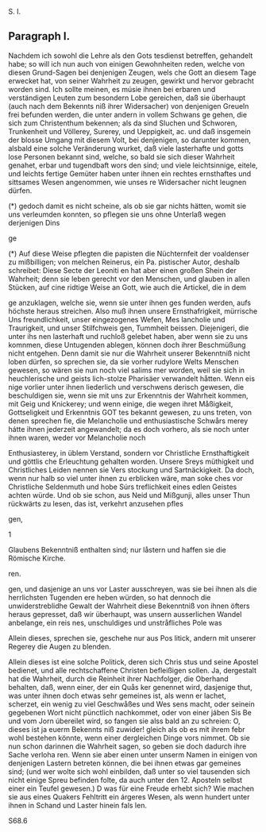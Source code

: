 
<!-- seite 711 -->
S. I.

Paragraph I.
------------


Nachdem ich sowohl die Lehre als den Gots tesdienst betreffen, gehandelt habe; so will ich nun auch von einigen Gewohnheiten reden, welche von diesen Grund-Sagen bei denjenigen Zeugen, wels che Gott an diesem Tage erwecket hat, von seiner Wahrheit zu zeugen, gewirkt und hervor gebracht worden sind. Ich sollte meinen, es músie ihnen bei erbaren und verständigen Leuten zum besondern Lobe gereichen, daß sie überhaupt (auch nach dem Bekennts niß ihrer Widersacher) von denjenigen Greueln frei befunden werden, die unter andern in vollem Schwans ge gehen, die sich zum Christenthum bekennen; als da sind Sluchen und Schworen, Trunkenheit und Völlerey, Surerey, und Ueppigkeit, ac. und daß insgemein der blosse Umgang mit diesem Volt, bei denjenigen, so darunter kommen, alsbald eine solche Veränderung wurket, daß viele lasterhafte und gotts lose Personen bekannt sind, welche, so bald sie sich dieser Wahrheit genahet, erbar und tugendbaft wors den sind; und viele leichtsinnige, eitele, und leichts fertige Gemüter haben unter ihnen ein rechtes ernsthaftes und sittsames Wesen angenommen, wie unses re Widersacher nicht leugnen dürfen.

(*) gedoch damit es nicht scheine, als ob sie gar nichts hätten, womit sie uns verleumden konnten, so pflegen sie uns ohne Unterlaß wegen derjenigen Dins

ge

(*) Auf diese Weise pflegten die papisten die Nüchternfeit der voaldenser zu mißbilligen; von melchen Reinerus, ein Pa. pistischer Autor, deshalb schreibet: Diese Secte der Leoniti en hat aber einen großen Shein der Wahrheit; denn sie leben gerecht vor den Menschen, und glauben in allen Stücken, auf cine ridtige Weise an Gott, wie auch die Artickel, die in dem
<!-- seite 712 -->
ge anzuklagen, welche sie, wenn sie unter ihnen ges funden werden, aufs höchste heraus streichen. Also muß ihnen unsere Ernsthafrigkeit, mürrische Uns freundlichkeit, unser eingezogenes Wefen, Mes lancholie und Traurigkeit, und unser Stilfchweis gen, Tummheit beissen. Diejenigeri, die unter ihs nen lasterhaft und ruchloß gelebet haben, aber wenn sie zu uns komnmen, diese Untugenden ablegen, können doch ihrer Beschmüßung nicht entgehen. Denn damit sie nur die Wahrheit unserer Bekenntniß nicht loben dürfen, so sprechen sie, da sie vorher rudylore Welts Menschen gewesen, so wären sie nun noch viel salims mer worden, weil sie sich in heuchlerische und geists lich-stolze Pharisäer verwandelt håtten. Wenn eis nige vorlier unter ihnen liederlich und verschwens derisch gewesen, die beschuldigen sie, wenn sie mit uns zur Erkenntnis der Wahrheit kommen, mit Geig und Knickerey; und wenn einige, die wegen ihret Måßigkeit, Gottseligkeit und Erkenntnis GOT tes bekannt gewesen, zu uns treten, von denen sprechen fie, die Melancholie und enthusiastische Schwårs merey hátte ihnen jederzeit angewandelt; da es doch vorhero, als sie noch unter ihnen waren, weder vor Melancholie noch

Enthusiasterey, in üblem Verstand, sondern vor Christliche Ernsthaftigkeit und göttlis che Erleuchtung gehalten worden. Unsere Sreys müthigkeit und Christliches Leiden nennen sie Vers stockung und Sartnäckigkeit. Da doch, wenn nur halb so viel unter ihnen zu erblicken wäre, man soke ches vor Christliche Seldenmuth und hobe Súrs treflichkeit eines edlen Geistes achten würde. Und ob sie schon, aus Neid und Mißgunji, alles unser Thun rückwärts zu lesen, das ist, verkehrt anzusehen pfles

gen,

1

Glaubens Bekenntniß enthalten sind; nur låstern und haffen sie die Römische Kirche.

ren.
<!-- seite 713 -->
gen, und dasjenige an uns vor Laster ausschreyen, was sie bei ihnen als die herrlichsten Tugenden ere heben würden, so hat dennoch die unwiderstreblidhe Gewalt der Wahrheit diese Bekenntniß von ihnen öfters heraus gepresset, daß wir überhaupt, was unsern ausserlichen Wandel anbelange, ein reis nes, unschuldiges und unstråfliches Pole was

Allein dieses, sprechen sie, geschehe nur aus Pos litick, andern mit unserer Regerey die Augen zu blenden.

Allein dieses ist eine solche Politick, deren sich Chris stus und seine Apostel bedienet, und alle rechtschaffene Christen befleißigen sollen. Ja, dergestalt hat die Wahrheit, durch die Reinheit ihrer Nachfolger, die Oberhand behalten, daß, wenn einer, der ein Quås ker genennet wird, dasjenige thut, was unter ihnen doch etwas sehr gemeines ist, als wenn er lachet, scherzet, ein wenig zu viel Geschwåßes und Wes sens macht, oder seinein gegebenen Wort nicht pünctlich nachkommet, oder von einer jáben Sis Be und vom Jorn úbereilet wird, so fangen sie alss bald an zu schreien: O, dieses ist ja euerm Bekennts niß zuwider! gleich als ob es mit ihrem febr wohl bestehen könnte, wenn einer dergleichen Dinge vors nimmet. Ob sie nun schon darinnen die Wahrheit sagen, so geben sie doch dadurch ihre Sache verloha ren. Wenn sie aber einen unter unserm Namen in einigen von denjenigen Lastern betreten können, die bei ihnen etwas gar gemeines sind; (und wer wolte sich wohl einbilden, daß unter so viel tausenden sich nicht einige Spreu befinden folte, da auch unter den 12. Aposteln selbst einer ein Teufel gewesen.) D was für eine Freude erhebt sich? Wie machen sie aus eines Quakers Fehltritt ein árgeres Wesen, als wenn hundert unter ihnen in Schand und Laster hinein fals len.

S68.6